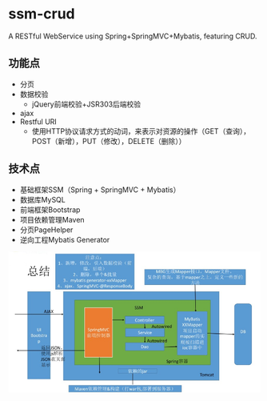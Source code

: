# ssm-crud
A RESTful WebService using Spring+SpringMVC+Mybatis, featuring CRUD.

## 功能点
- 分页
- 数据校验
   - jQuery前端校验+JSR303后端校验
- ajax
- Restful URI
   - 使用HTTP协议请求方式的动词，来表示对资源的操作（GET（查询），POST（新增），PUT（修改），DELETE（删除））

## 技术点
- 基础框架SSM（Spring + SpringMVC + Mybatis）
- 数据库MySQL
- 前端框架Bootstrap
- 项目依赖管理Maven
- 分页PageHelper
- 逆向工程Mybatis Generator



![image](https://github.com/VincentCheungCW/ssm-CRUD/blob/master/applicationModel.jpg)
